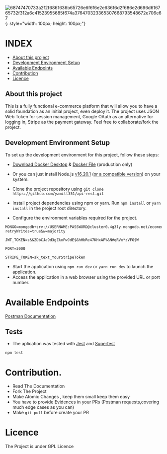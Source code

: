 

![68747470733a2f2f6861636b65726e6f6f6e2e636f6d2f686e2d696d616765732f312a6c41523955685f674a376470323365307668793548672e706e67](https://github.com/yamilt351/api-rest/assets/88646148/6fa7be51-ea03-4be7-9f31-3b6365e68f46){: style="width: 100px; height: 100px;"}

# INDEX
- [About this project](#About-this-project)
- [Development Environment Setup](#Development-Environment-Setup)
- [Available Endpoints](#Available-Endpoints)
- [Contribution](#Contribution)
- [Licence](#Licence)

## About this project

This is a fully functional e-commerce platform that will allow you to have a solid foundation as an initial project, even deploy it.
The project uses JSON Web Token for session management,
Google OAuth as an alternative for logging in,
Stripe as the payment gateway.
Feel free to collaborate/fork the project.

## Development Environment Setup

To set up the development environment for this project, follow these steps:

- [Download Docker Desktop](https://www.docker.com/products/docker-desktop/) & [Docker File](https://hub.docker.com/repository/docker/clamshell6412/ecomerce_res_api/general) (production only)

- Or you can just install Node.js [v16.20.1](https://nodejs.org/download/release/latest-gallium/) ([or a compatible version](https://nodejs.org/es/download/releases)) on your system.
- Clone the project repository using `git clone https://github.com/yamilt351/api-rest.git`
- Install project dependencies using npm or yarn. Run `npm install` or `yarn install` in the project root directory.
- Configure the environment variables required for the project.

```
MONGO=mongodb+srv://USERNAME:PASSWORD@cluster0.4g3ly.mongodb.net/ecomerce?retryWrites=true&w=majority
```

```
JWT_TOKEN=z&&2DbCJa9d3gZkxFwJdE$&hHbRe47KHxAF%&N#qRVx*zVFG$W
```

```
PORT=3000
```

```
STRIPE_TOKEN=sk_text_YourStripeToken

```

- Start the application using `npm run dev` or `yarn run dev` to launch the application.
- Access the application in a web browser using the provided URL or port number.

# Available Endpoints

[Postman Documentation](https://documenter.getpostman.com/view/21643141/2s93sXcaLf#f3eb5112-676b-46c6-89a2-f5dd6b6c0927)

## Tests

- The aplication was tested with [Jest](https://jestjs.io/) and [Supertest](https://www.npmjs.com/package/supertest)

```
npm test

```

# Contribution.

-  Read The Documentation
-  Fork The Project
-  Make Atomic Changes , keep them small keep them easy
-  You have to provide Evidences in your PRs (Postman requests,covering  much edge cases as you can)
-  Make `git pull` before create your PR

# Licence
The Project is under GPL Licence
